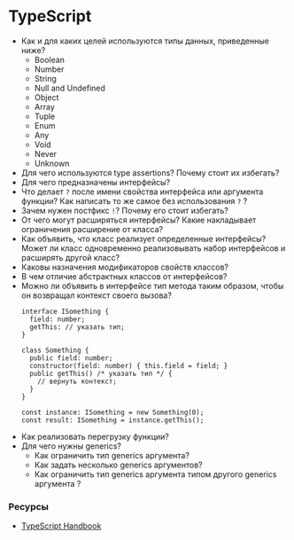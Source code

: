 # TypeScript

* Как и для каких целей используются типы данных, приведенные ниже?
  * Boolean
  * Number
  * String
  * Null and Undefined
  * Object
  * Array
  * Tuple
  * Enum
  * Any
  * Void
  * Never
  * Unknown
* Для чего используются type assertions? Почему стоит их избегать?
* Для чего предназначены интерфейсы? 
* Что делает `?` после имени свойства интерфейса или аргумента функции? Как написать то же самое без использования `?` ?
* Зачем нужен постфикс ` ! `? Почему его стоит избегать?
* От чего могут расширяться интерфейсы? Какие накладывает ограничения расширение от класса? 
* Как объявить, что класс реализует определенные интерфейсы? Может ли класс одновременно реализовывать набор интерфейсов и расширять другой класс? 
* Каковы назначения модификаторов свойств классов?
* В чем отличие абстрактных классов от интерфейсов?
* Можно ли объявить в интерфейсе тип метода таким образом, чтобы он возвращал контекст своего вызова?
  ```
  interface ISomething {
    field: number;
    getThis: // указать тип;
  }

  class Something {
    public field: number;
    constructor(field: number) { this.field = field; }
    public getThis() /* указать тип */ {
      // вернуть контекст;
    }
  }

  const instance: ISomething = new Something(0);
  const result: ISomething = instance.getThis();
  ```
* Как реализовать перегрузку функции?
* Для чего нужны generics?
  * Как ограничить тип generics аргумента?
  * Как задать несколько generics аргументов?
  * Как ограничить тип generics аргумента типом другого generics аргумента ? 

### Ресурсы
* [TypeScript Handbook](https://www.typescriptlang.org/docs/handbook/basic-types.html)

